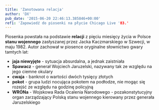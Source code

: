 ```yaml
---
title: 'Zanotowana relacja'
author: 'DX'
pub_date: '2015-06-20 22:46:13.385846+00:00'
ref1: 'Zapowiedź do piosenki na płycie Chicago Live '83.'
---
```


Piosenka powstała na podstawie **relacji** z pięciu miesięcy życia w Polsce **stanu wojennego** zasłyszanej przez Jacka Kaczmarskiego w Szwecji, w maju 1982. Autor zachował w piosence oryginalne słownictwo gwary tamtych lat:

- **jaja niewyjęte** \- sytuacja absurdalna, a jednak zaistniała
 - **Spawacz** \- generał Wojciech Jaruzelski, nazywany tak ze względu na jego ciemne okulary
 - **cwaja** \- banknot o wartości dwóch tysięcy złotych
 - **pokot** \- grupa ludzi nocująca pokotem na podłodze, nie mogąc się rozejść ze względu na godzinę policyjną
 - **WRONa** \- Wojskowa Rada Ocalenia Narodowego \- pozakonstytucyjny organ zarządzający Polską stanu wojennego kierowany przez generała Jaruzelskiego